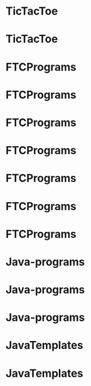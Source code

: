 # TicTacToe
# TicTacToe
# FTCPrograms
# FTCPrograms
# FTCPrograms
# FTCPrograms
# FTCPrograms
# FTCPrograms
# FTCPrograms
# Java-programs
# Java-programs
# Java-programs
# JavaTemplates
# JavaTemplates
